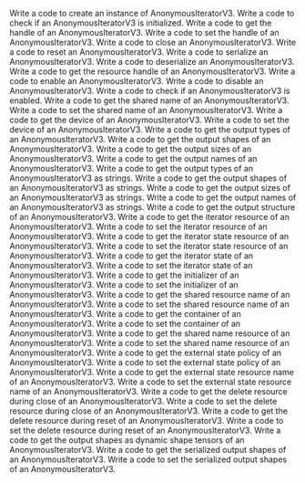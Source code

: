 Write a code to create an instance of AnonymousIteratorV3.
Write a code to check if an AnonymousIteratorV3 is initialized.
Write a code to get the handle of an AnonymousIteratorV3.
Write a code to set the handle of an AnonymousIteratorV3.
Write a code to close an AnonymousIteratorV3.
Write a code to reset an AnonymousIteratorV3.
Write a code to serialize an AnonymousIteratorV3.
Write a code to deserialize an AnonymousIteratorV3.
Write a code to get the resource handle of an AnonymousIteratorV3.
Write a code to enable an AnonymousIteratorV3.
Write a code to disable an AnonymousIteratorV3.
Write a code to check if an AnonymousIteratorV3 is enabled.
Write a code to get the shared name of an AnonymousIteratorV3.
Write a code to set the shared name of an AnonymousIteratorV3.
Write a code to get the device of an AnonymousIteratorV3.
Write a code to set the device of an AnonymousIteratorV3.
Write a code to get the output types of an AnonymousIteratorV3.
Write a code to get the output shapes of an AnonymousIteratorV3.
Write a code to get the output sizes of an AnonymousIteratorV3.
Write a code to get the output names of an AnonymousIteratorV3.
Write a code to get the output types of an AnonymousIteratorV3 as strings.
Write a code to get the output shapes of an AnonymousIteratorV3 as strings.
Write a code to get the output sizes of an AnonymousIteratorV3 as strings.
Write a code to get the output names of an AnonymousIteratorV3 as strings.
Write a code to get the output structure of an AnonymousIteratorV3.
Write a code to get the iterator resource of an AnonymousIteratorV3.
Write a code to set the iterator resource of an AnonymousIteratorV3.
Write a code to get the iterator state resource of an AnonymousIteratorV3.
Write a code to set the iterator state resource of an AnonymousIteratorV3.
Write a code to get the iterator state of an AnonymousIteratorV3.
Write a code to set the iterator state of an AnonymousIteratorV3.
Write a code to get the initializer of an AnonymousIteratorV3.
Write a code to set the initializer of an AnonymousIteratorV3.
Write a code to get the shared resource name of an AnonymousIteratorV3.
Write a code to set the shared resource name of an AnonymousIteratorV3.
Write a code to get the container of an AnonymousIteratorV3.
Write a code to set the container of an AnonymousIteratorV3.
Write a code to get the shared name resource of an AnonymousIteratorV3.
Write a code to set the shared name resource of an AnonymousIteratorV3.
Write a code to get the external state policy of an AnonymousIteratorV3.
Write a code to set the external state policy of an AnonymousIteratorV3.
Write a code to get the external state resource name of an AnonymousIteratorV3.
Write a code to set the external state resource name of an AnonymousIteratorV3.
Write a code to get the delete resource during close of an AnonymousIteratorV3.
Write a code to set the delete resource during close of an AnonymousIteratorV3.
Write a code to get the delete resource during reset of an AnonymousIteratorV3.
Write a code to set the delete resource during reset of an AnonymousIteratorV3.
Write a code to get the output shapes as dynamic shape tensors of an AnonymousIteratorV3.
Write a code to get the serialized output shapes of an AnonymousIteratorV3.
Write a code to set the serialized output shapes of an AnonymousIteratorV3.